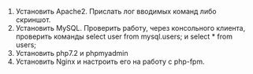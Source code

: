 1. Установить Apache2. Прислать лог вводимых команд либо скриншот.
2. Установить MySQL. Проверить работу, через консольного клиента, проверить команды select user from mysql.users; и select * from users;
3. Установить php7.2 и phpmyadmin
4. Установить Nginx и настроить его на работу с php-fpm.